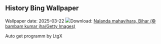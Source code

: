 ## History Bing Wallpaper
Wallpaper date: 2025-03-22
![](https://www.bing.com/th?id=OHR.NalandaRuins_EN-IN5140897796_UHD.jpg&w=1000)Download: [Nalanda mahavihara, Bihar (© bambam kumar jha/Getty Images)](https://www.bing.com/th?id=OHR.NalandaRuins_EN-IN5140897796_UHD.jpg)

Auto get programm by LtgX
